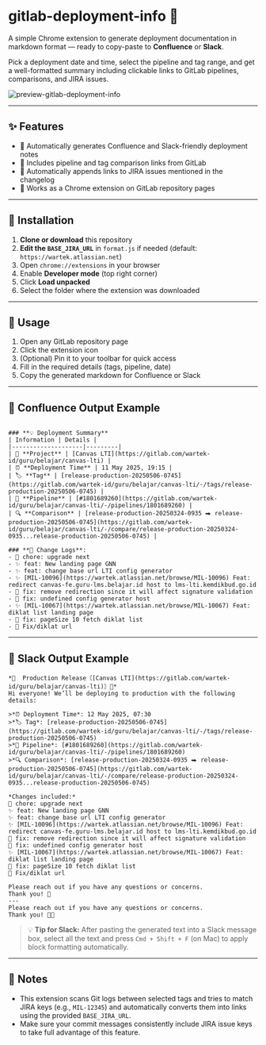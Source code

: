 # gitlab-deployment-info 🧩

A simple Chrome extension to generate deployment documentation in markdown format — ready to copy-paste to **Confluence** or **Slack**.

Pick a deployment date and time, select the pipeline and tag range, and get a well-formatted summary including clickable links to GitLab pipelines, comparisons, and JIRA issues.

![preview-gitlab-deployment-info](https://github.com/user-attachments/assets/1c8e030c-56f0-4f2a-b034-5f3b5df44ab2)

---

## ✨ Features

- 📝 Automatically generates Confluence and Slack-friendly deployment notes
- 🔗 Includes pipeline and tag comparison links from GitLab
- 🧠 Automatically appends links to JIRA issues mentioned in the changelog
- 🧩 Works as a Chrome extension on GitLab repository pages

---

## 🔧 Installation

1. **Clone or download** this repository
2. **Edit the `BASE_JIRA_URL`** in `format.js` if needed (default: `https://wartek.atlassian.net`)
3. Open `chrome://extensions` in your browser
4. Enable **Developer mode** (top right corner)
5. Click **Load unpacked**
6. Select the folder where the extension was downloaded

---

## 🚀 Usage

1. Open any GitLab repository page
2. Click the extension icon
3. (Optional) Pin it to your toolbar for quick access
4. Fill in the required details (tags, pipeline, date)
5. Copy the generated markdown for Confluence or Slack

---

## 📄 Confluence Output Example

```

### **💡 Deployment Summary**
| Information | Details |
|--------------------|---------|
| 🏡 **Project** | [Canvas LTI](https://gitlab.com/wartek-id/guru/belajar/canvas-lti) |
| ⏰ **Deployment Time** | 11 May 2025, 19:15 |
| 🏷️ **Tag** | [release-production-20250506-0745](https://gitlab.com/wartek-id/guru/belajar/canvas-lti/-/tags/release-production-20250506-0745) |
| 🔗 **Pipeline** | [#1801689260](https://gitlab.com/wartek-id/guru/belajar/canvas-lti/-/pipelines/1801689260) |
| 🔍 **Comparison** | [release-production-20250324-0935 ⮕ release-production-20250506-0745](https://gitlab.com/wartek-id/guru/belajar/canvas-lti/-/compare/release-production-20250324-0935...release-production-20250506-0745) |

### **📝 Change Logs**:
- 🔧 chore: upgrade next
- ✨ feat: New landing page GNN
- ✨ feat: change base url LTI config generator
- ✨ [MIL-10096](https://wartek.atlassian.net/browse/MIL-10096) Feat: redirect canvas-fe.guru-lms.belajar.id host to lms-lti.kemdikbud.go.id
- 🐞 fix: remove redirection since it will affect signature validation
- 🐞 fix: undefined config generator host
- ✨ [MIL-10067](https://wartek.atlassian.net/browse/MIL-10067) Feat: diklat list landing page
- 🐞 fix: pageSize 10 fetch diklat list
- 🐞 Fix/diklat url
```

---

## 💬 Slack Output Example

```
*🚀  Production Release〘[Canvas LTI](https://gitlab.com/wartek-id/guru/belajar/canvas-lti)〙🚀*
Hi everyone! We’ll be deploying to production with the following details:

>*⏰ Deployment Time*: 12 May 2025, 07:30
>*🏷️ Tag*: [release-production-20250506-0745](https://gitlab.com/wartek-id/guru/belajar/canvas-lti/-/tags/release-production-20250506-0745)
>*🔗 Pipeline*: [#1801689260](https://gitlab.com/wartek-id/guru/belajar/canvas-lti/-/pipelines/1801689260)
>*🔍 Comparison*: [release-production-20250324-0935 ⮕ release-production-20250506-0745](https://gitlab.com/wartek-id/guru/belajar/canvas-lti/-/compare/release-production-20250324-0935...release-production-20250506-0745)

*Changes included:*
🔧 chore: upgrade next
✨ feat: New landing page GNN
✨ feat: change base url LTI config generator
✨ [MIL-10096](https://wartek.atlassian.net/browse/MIL-10096) Feat: redirect canvas-fe.guru-lms.belajar.id host to lms-lti.kemdikbud.go.id
🐞 fix: remove redirection since it will affect signature validation
🐞 fix: undefined config generator host
✨ [MIL-10067](https://wartek.atlassian.net/browse/MIL-10067) Feat: diklat list landing page
🐞 fix: pageSize 10 fetch diklat list
🐞 Fix/diklat url

Please reach out if you have any questions or concerns.
Thank you! 🙏
---
Please reach out if you have any questions or concerns.
Thank you! 🚢💨
```

> 💡 **Tip for Slack:** After pasting the generated text into a Slack message box, select all the text and press `Cmd + Shift + F` (on Mac) to apply block formatting automatically.

---

## 🧠 Notes

- This extension scans Git logs between selected tags and tries to match JIRA keys (e.g., `MIL-12345`) and automatically converts them into links using the provided `BASE_JIRA_URL`.
- Make sure your commit messages consistently include JIRA issue keys to take full advantage of this feature.

